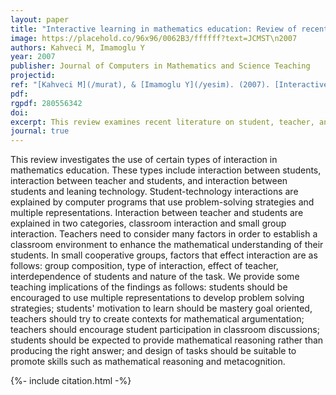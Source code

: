 ```yaml
---
layout: paper
title: "Interactive learning in mathematics education: Review of recent literature"
image: https://placehold.co/96x96/0062B3/ffffff?text=JCMST\n2007
authors: Kahveci M, Imamoglu Y
year: 2007
publisher: Journal of Computers in Mathematics and Science Teaching
projectid:
ref: "[Kahveci M](/murat), & [Imamoglu Y](/yesim). (2007). [Interactive learning in mathematics education: Review of recent literature](/wyt). _Journal of Computers in Mathematics and Science Teaching, 26_(2), 137-153."
pdf:
rgpdf: 280556342
doi:
excerpt: This review examines recent literature on student, teacher, and technology interactions within mathematics education.
journal: true
---
```

This review investigates the use of certain types of interaction in mathematics education. These types include interaction between students, interaction between teacher and students, and interaction between students and leaning technology. Student-technology interactions are explained by computer programs that use problem-solving strategies and multiple representations. Interaction between teacher and students are explained in two categories, classroom interaction and small group interaction. Teachers need to consider many factors in order to establish a classroom environment to enhance the mathematical understanding of their students. In small cooperative groups, factors that effect interaction are as follows: group composition, type of interaction, effect of teacher, interdependence of students and nature of the task. We provide some teaching implications of the findings as follows: students should be encouraged to use multiple representations to develop problem solving strategies; students' motivation to learn should be mastery goal oriented, teachers should try to create contexts for mathematical argumentation; teachers should encourage student participation in classroom discussions; students should be expected to provide mathematical reasoning rather than producing the right answer; and design of tasks should be suitable to promote skills such as mathematical reasoning and metacognition.

{%- include citation.html -%}